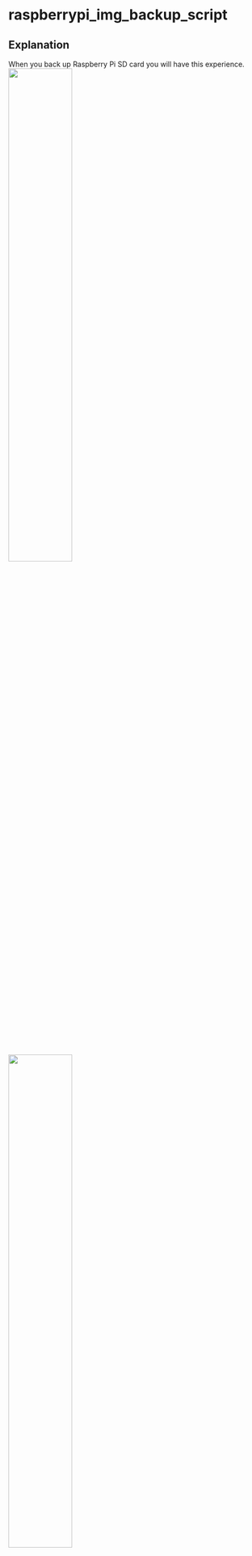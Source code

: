 # raspberrypi_img_backup_script

## Explanation

When you back up Raspberry Pi SD card you will have this experience.
<img src="https://user-images.githubusercontent.com/36920367/44411694-1925e900-a5a2-11e8-8f95-12c26387896f.PNG" width="50%">
<img src="https://user-images.githubusercontent.com/36920367/44411747-335fc700-a5a2-11e8-8d7a-93c4561cb746.PNG" width="50%">
<img src="https://user-images.githubusercontent.com/36920367/44411751-35298a80-a5a2-11e8-9489-a085735a6f7a.PNG" width="50%">

## Getting Started
### OS : ubuntu or debian .. (etc)
### Prerequisites Program : nothing..

## HOW TO USE


## Authors
* **Yonghoon Jung**

## reference
